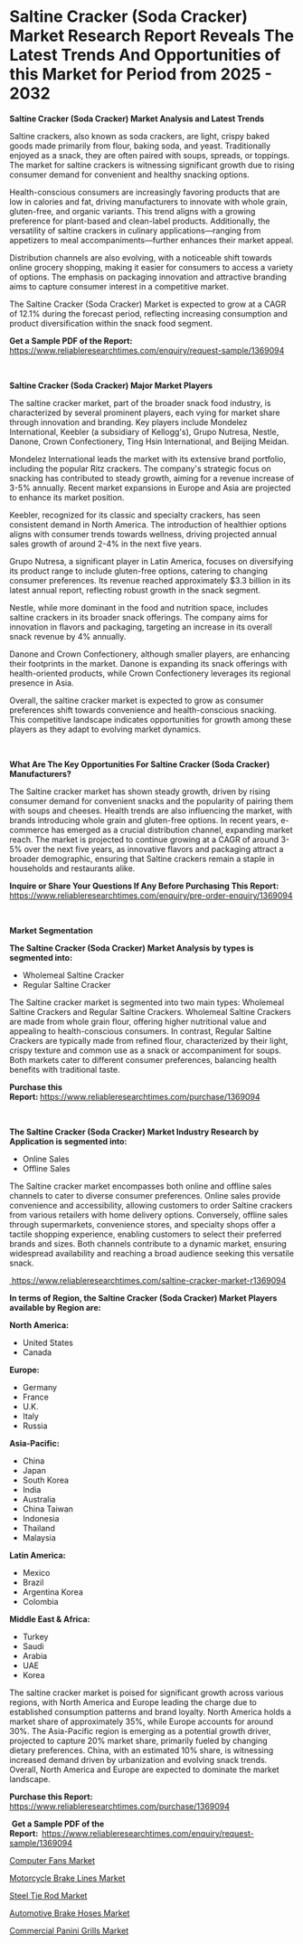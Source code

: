 <p><h1>Saltine Cracker (Soda Cracker) Market Research Report Reveals The Latest Trends And Opportunities of this Market for Period from 2025 - 2032</h1></p><p><strong>Saltine Cracker (Soda Cracker) Market Analysis and Latest Trends</strong></p>
<p><p>Saltine crackers, also known as soda crackers, are light, crispy baked goods made primarily from flour, baking soda, and yeast. Traditionally enjoyed as a snack, they are often paired with soups, spreads, or toppings. The market for saltine crackers is witnessing significant growth due to rising consumer demand for convenient and healthy snacking options. </p><p>Health-conscious consumers are increasingly favoring products that are low in calories and fat, driving manufacturers to innovate with whole grain, gluten-free, and organic variants. This trend aligns with a growing preference for plant-based and clean-label products. Additionally, the versatility of saltine crackers in culinary applications—ranging from appetizers to meal accompaniments—further enhances their market appeal.</p><p>Distribution channels are also evolving, with a noticeable shift towards online grocery shopping, making it easier for consumers to access a variety of options. The emphasis on packaging innovation and attractive branding aims to capture consumer interest in a competitive market. </p><p>The Saltine Cracker (Soda Cracker) Market is expected to grow at a CAGR of 12.1% during the forecast period, reflecting increasing consumption and product diversification within the snack food segment.</p></p>
<p><strong>Get a Sample PDF of the Report:&nbsp;</strong> <a href="https://www.reliableresearchtimes.com/enquiry/request-sample/1369094?utm_campaign=3047&utm_medium=2&utm_source=Github&utm_content=ia&utm_term=22032025&utm_id=saltine-cracker-soda-cracker">https://www.reliableresearchtimes.com/enquiry/request-sample/1369094</a></p>
<p>&nbsp;</p>
<p><strong>Saltine Cracker (Soda Cracker) Major Market Players</strong></p>
<p><p>The saltine cracker market, part of the broader snack food industry, is characterized by several prominent players, each vying for market share through innovation and branding. Key players include Mondelez International, Keebler (a subsidiary of Kellogg's), Grupo Nutresa, Nestle, Danone, Crown Confectionery, Ting Hsin International, and Beijing Meidan.</p><p>Mondelez International leads the market with its extensive brand portfolio, including the popular Ritz crackers. The company's strategic focus on snacking has contributed to steady growth, aiming for a revenue increase of 3-5% annually. Recent market expansions in Europe and Asia are projected to enhance its market position.</p><p>Keebler, recognized for its classic and specialty crackers, has seen consistent demand in North America. The introduction of healthier options aligns with consumer trends towards wellness, driving projected annual sales growth of around 2-4% in the next five years.</p><p>Grupo Nutresa, a significant player in Latin America, focuses on diversifying its product range to include gluten-free options, catering to changing consumer preferences. Its revenue reached approximately $3.3 billion in its latest annual report, reflecting robust growth in the snack segment.</p><p>Nestle, while more dominant in the food and nutrition space, includes saltine crackers in its broader snack offerings. The company aims for innovation in flavors and packaging, targeting an increase in its overall snack revenue by 4% annually.</p><p>Danone and Crown Confectionery, although smaller players, are enhancing their footprints in the market. Danone is expanding its snack offerings with health-oriented products, while Crown Confectionery leverages its regional presence in Asia.</p><p>Overall, the saltine cracker market is expected to grow as consumer preferences shift towards convenience and health-conscious snacking. This competitive landscape indicates opportunities for growth among these players as they adapt to evolving market dynamics.</p></p>
<p>&nbsp;</p>
<p><strong>What Are The Key Opportunities For Saltine Cracker (Soda Cracker) Manufacturers?</strong></p>
<p><p>The Saltine cracker market has shown steady growth, driven by rising consumer demand for convenient snacks and the popularity of pairing them with soups and cheeses. Health trends are also influencing the market, with brands introducing whole grain and gluten-free options. In recent years, e-commerce has emerged as a crucial distribution channel, expanding market reach. The market is projected to continue growing at a CAGR of around 3-5% over the next five years, as innovative flavors and packaging attract a broader demographic, ensuring that Saltine crackers remain a staple in households and restaurants alike.</p></p>
<p><strong>Inquire or Share Your Questions If Any Before Purchasing This Report:</strong> <a href="https://www.reliableresearchtimes.com/enquiry/pre-order-enquiry/1369094?utm_campaign=3047&utm_medium=2&utm_source=Github&utm_content=ia&utm_term=22032025&utm_id=saltine-cracker-soda-cracker">https://www.reliableresearchtimes.com/enquiry/pre-order-enquiry/1369094</a></p>
<p>&nbsp;</p>
<p><strong>Market Segmentation</strong></p>
<p><strong>The Saltine Cracker (Soda Cracker) Market Analysis by types is segmented into:</strong></p>
<p><ul><li>Wholemeal Saltine Cracker</li><li>Regular Saltine Cracker</li></ul></p>
<p><p>The Saltine cracker market is segmented into two main types: Wholemeal Saltine Crackers and Regular Saltine Crackers. Wholemeal Saltine Crackers are made from whole grain flour, offering higher nutritional value and appealing to health-conscious consumers. In contrast, Regular Saltine Crackers are typically made from refined flour, characterized by their light, crispy texture and common use as a snack or accompaniment for soups. Both markets cater to different consumer preferences, balancing health benefits with traditional taste.</p></p>
<p><strong>Purchase this Report:&nbsp;</strong><a href="https://www.reliableresearchtimes.com/purchase/1369094?utm_campaign=3047&utm_medium=2&utm_source=Github&utm_content=ia&utm_term=22032025&utm_id=saltine-cracker-soda-cracker">https://www.reliableresearchtimes.com/purchase/1369094</a></p>
<p>&nbsp;</p>
<p><strong>The Saltine Cracker (Soda Cracker) Market Industry Research by Application is segmented into:</strong></p>
<p><ul><li>Online Sales</li><li>Offline Sales</li></ul></p>
<p><p>The Saltine cracker market encompasses both online and offline sales channels to cater to diverse consumer preferences. Online sales provide convenience and accessibility, allowing customers to order Saltine crackers from various retailers with home delivery options. Conversely, offline sales through supermarkets, convenience stores, and specialty shops offer a tactile shopping experience, enabling customers to select their preferred brands and sizes. Both channels contribute to a dynamic market, ensuring widespread availability and reaching a broad audience seeking this versatile snack.</p></p>
<p><a href="https://www.reliableresearchtimes.com/saltine-cracker-market-r1369094?utm_campaign=3047&utm_medium=2&utm_source=Github&utm_content=ia&utm_term=22032025&utm_id=saltine-cracker-soda-cracker">&nbsp;https://www.reliableresearchtimes.com/saltine-cracker-market-r1369094</a></p>
<p><strong>In terms of Region, the Saltine Cracker (Soda Cracker) Market Players available by Region are:</strong></p>
<p>
    <p> <strong> North America: </strong>
        <ul>
            <li>United States</li>
            <li>Canada</li>
        </ul>
        </p> 
    <p> <strong> Europe: </strong>
        <ul>
            <li>Germany</li>
            <li>France</li>
            <li>U.K.</li>
            <li>Italy</li>
            <li>Russia</li>
        </ul>
        </p> 
    <p> <strong> Asia-Pacific: </strong>
        <ul>
            <li>China</li>
            <li>Japan</li>
            <li>South Korea</li>
            <li>India</li>
            <li>Australia</li>
            <li>China Taiwan</li>
            <li>Indonesia</li>
            <li>Thailand</li>
            <li>Malaysia</li>
        </ul>
        </p> 
    <p> <strong> Latin America: </strong>
        <ul>
            <li>Mexico</li>
            <li>Brazil</li>
            <li>Argentina Korea</li>
            <li>Colombia</li>
        </ul>
        </p> 
    <p> <strong> Middle East & Africa: </strong>
        <ul>
            <li>Turkey</li>
            <li>Saudi</li>
            <li>Arabia</li>
            <li>UAE</li>
            <li>Korea</li>
        </ul>
    </p>
    </p>
<p><p>The saltine cracker market is poised for significant growth across various regions, with North America and Europe leading the charge due to established consumption patterns and brand loyalty. North America holds a market share of approximately 35%, while Europe accounts for around 30%. The Asia-Pacific region is emerging as a potential growth driver, projected to capture 20% market share, primarily fueled by changing dietary preferences. China, with an estimated 10% share, is witnessing increased demand driven by urbanization and evolving snack trends. Overall, North America and Europe are expected to dominate the market landscape.</p></p>
<p><strong>Purchase this Report: </strong><a href="https://www.reliableresearchtimes.com/purchase/1369094?utm_campaign=3047&utm_medium=2&utm_source=Github&utm_content=ia&utm_term=22032025&utm_id=saltine-cracker-soda-cracker">https://www.reliableresearchtimes.com/purchase/1369094</a></p>
<p>&nbsp;<strong>Get a Sample PDF of the Report:&nbsp;&nbsp;</strong><a href="https://www.reliableresearchtimes.com/enquiry/request-sample/1369094?utm_campaign=3047&utm_medium=2&utm_source=Github&utm_content=ia&utm_term=22032025&utm_id=saltine-cracker-soda-cracker">https://www.reliableresearchtimes.com/enquiry/request-sample/1369094</a></p>
<p><strong></strong></p>
<p><p><a href="https://www.linkedin.com/pulse/global-computer-fans-market-analysis-trends-forecasts-growth-cte1f?utm_campaign=3047&utm_medium=2&utm_source=Github&utm_content=ia&utm_term=22032025&utm_id=saltine-cracker-soda-cracker">Computer Fans Market</a></p><p><a href="https://www.linkedin.com/pulse/global-motorcycle-brake-lines-industry-analysis-share-growth-w4ugf?utm_campaign=3047&utm_medium=2&utm_source=Github&utm_content=ia&utm_term=22032025&utm_id=saltine-cracker-soda-cracker">Motorcycle Brake Lines Market</a></p><p><a href="https://www.linkedin.com/pulse/study-forecastingthe-globalsteel-tie-rod-market-growingat-compoundedannual-fykef?utm_campaign=3047&utm_medium=2&utm_source=Github&utm_content=ia&utm_term=22032025&utm_id=saltine-cracker-soda-cracker">Steel Tie Rod Market</a></p><p><a href="https://www.linkedin.com/pulse/dynamics-revenue-generation-automotive-brake-hoses-market-tf4tf?utm_campaign=3047&utm_medium=2&utm_source=Github&utm_content=ia&utm_term=22032025&utm_id=saltine-cracker-soda-cracker">Automotive Brake Hoses Market</a></p><p><a href="https://www.linkedin.com/pulse/commercial-panini-grills-market-size-2025-2032-cagr-78-kaq2f?utm_campaign=3047&utm_medium=2&utm_source=Github&utm_content=ia&utm_term=22032025&utm_id=saltine-cracker-soda-cracker">Commercial Panini Grills Market</a></p></p>